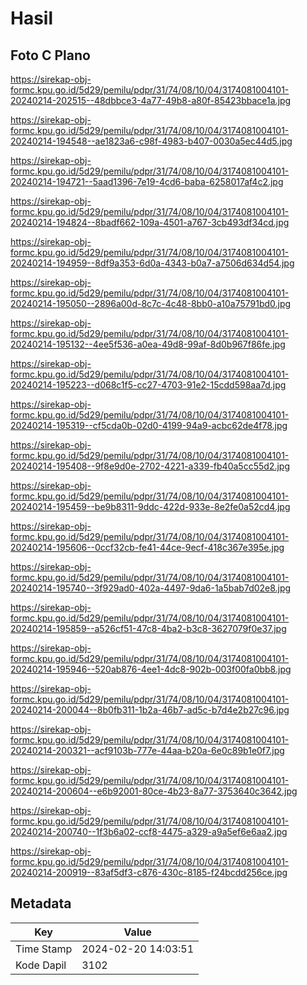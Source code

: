 # Hasil

## Foto C Plano

https://sirekap-obj-formc.kpu.go.id/5d29/pemilu/pdpr/31/74/08/10/04/3174081004101-20240214-202515--48dbbce3-4a77-49b8-a80f-85423bbace1a.jpg

https://sirekap-obj-formc.kpu.go.id/5d29/pemilu/pdpr/31/74/08/10/04/3174081004101-20240214-194548--ae1823a6-c98f-4983-b407-0030a5ec44d5.jpg

https://sirekap-obj-formc.kpu.go.id/5d29/pemilu/pdpr/31/74/08/10/04/3174081004101-20240214-194721--5aad1396-7e19-4cd6-baba-6258017af4c2.jpg

https://sirekap-obj-formc.kpu.go.id/5d29/pemilu/pdpr/31/74/08/10/04/3174081004101-20240214-194824--8badf662-109a-4501-a767-3cb493df34cd.jpg

https://sirekap-obj-formc.kpu.go.id/5d29/pemilu/pdpr/31/74/08/10/04/3174081004101-20240214-194959--8df9a353-6d0a-4343-b0a7-a7506d634d54.jpg

https://sirekap-obj-formc.kpu.go.id/5d29/pemilu/pdpr/31/74/08/10/04/3174081004101-20240214-195050--2896a00d-8c7c-4c48-8bb0-a10a75791bd0.jpg

https://sirekap-obj-formc.kpu.go.id/5d29/pemilu/pdpr/31/74/08/10/04/3174081004101-20240214-195132--4ee5f536-a0ea-49d8-99af-8d0b967f86fe.jpg

https://sirekap-obj-formc.kpu.go.id/5d29/pemilu/pdpr/31/74/08/10/04/3174081004101-20240214-195223--d068c1f5-cc27-4703-91e2-15cdd598aa7d.jpg

https://sirekap-obj-formc.kpu.go.id/5d29/pemilu/pdpr/31/74/08/10/04/3174081004101-20240214-195319--cf5cda0b-02d0-4199-94a9-acbc62de4f78.jpg

https://sirekap-obj-formc.kpu.go.id/5d29/pemilu/pdpr/31/74/08/10/04/3174081004101-20240214-195408--9f8e9d0e-2702-4221-a339-fb40a5cc55d2.jpg

https://sirekap-obj-formc.kpu.go.id/5d29/pemilu/pdpr/31/74/08/10/04/3174081004101-20240214-195459--be9b8311-9ddc-422d-933e-8e2fe0a52cd4.jpg

https://sirekap-obj-formc.kpu.go.id/5d29/pemilu/pdpr/31/74/08/10/04/3174081004101-20240214-195606--0ccf32cb-fe41-44ce-9ecf-418c367e395e.jpg

https://sirekap-obj-formc.kpu.go.id/5d29/pemilu/pdpr/31/74/08/10/04/3174081004101-20240214-195740--3f929ad0-402a-4497-9da6-1a5bab7d02e8.jpg

https://sirekap-obj-formc.kpu.go.id/5d29/pemilu/pdpr/31/74/08/10/04/3174081004101-20240214-195859--a526cf51-47c8-4ba2-b3c8-3627079f0e37.jpg

https://sirekap-obj-formc.kpu.go.id/5d29/pemilu/pdpr/31/74/08/10/04/3174081004101-20240214-195946--520ab876-4ee1-4dc8-902b-003f00fa0bb8.jpg

https://sirekap-obj-formc.kpu.go.id/5d29/pemilu/pdpr/31/74/08/10/04/3174081004101-20240214-200044--8b0fb311-1b2a-46b7-ad5c-b7d4e2b27c96.jpg

https://sirekap-obj-formc.kpu.go.id/5d29/pemilu/pdpr/31/74/08/10/04/3174081004101-20240214-200321--acf9103b-777e-44aa-b20a-6e0c89b1e0f7.jpg

https://sirekap-obj-formc.kpu.go.id/5d29/pemilu/pdpr/31/74/08/10/04/3174081004101-20240214-200604--e6b92001-80ce-4b23-8a77-3753640c3642.jpg

https://sirekap-obj-formc.kpu.go.id/5d29/pemilu/pdpr/31/74/08/10/04/3174081004101-20240214-200740--1f3b6a02-ccf8-4475-a329-a9a5ef6e6aa2.jpg

https://sirekap-obj-formc.kpu.go.id/5d29/pemilu/pdpr/31/74/08/10/04/3174081004101-20240214-200919--83af5df3-c876-430c-8185-f24bcdd256ce.jpg


## Metadata

| Key        | Value               |
| ---------- | ------------------- |
| Time Stamp | 2024-02-20 14:03:51 |
| Kode Dapil | 3102                |



